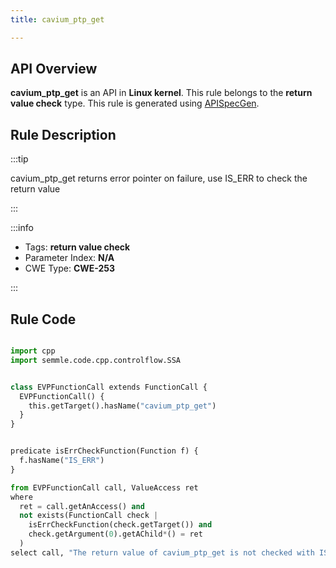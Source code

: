```yaml
---
title: cavium_ptp_get

---
```



## API Overview
**cavium_ptp_get** is an API in **Linux kernel**. This rule belongs to the **return value check** type. This rule is generated using [APISpecGen](../../tools/APISpecGen).
## Rule Description

:::tip

cavium_ptp_get returns error pointer on failure, use IS_ERR to check the return value

:::

:::info

- Tags: **return value check**
- Parameter Index: **N/A**
- CWE Type: **CWE-253**

:::

## Rule Code
```python

import cpp
import semmle.code.cpp.controlflow.SSA


class EVPFunctionCall extends FunctionCall {
  EVPFunctionCall() {
    this.getTarget().hasName("cavium_ptp_get")
  }
}


predicate isErrCheckFunction(Function f) {
  f.hasName("IS_ERR") 
}

from EVPFunctionCall call, ValueAccess ret
where
  ret = call.getAnAccess() and
  not exists(FunctionCall check |
    isErrCheckFunction(check.getTarget()) and
    check.getArgument(0).getAChild*() = ret
  )
select call, "The return value of cavium_ptp_get is not checked with IS_ERR."
    
```